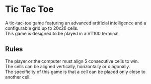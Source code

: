 # Tic Tac Toe
A tic-tac-toe game featuring an advanced artificial intelligence and a configurable grid up to 20x20 cells.  
This game is designed to be played in a VT100 terminal.

## Rules
The player or the computer must align 5 consecutive cells to win.  
The cells can be aligned vertically, horizontally or diagonally.  
The specificity of this game is that a cell can be placed only close to another cell.